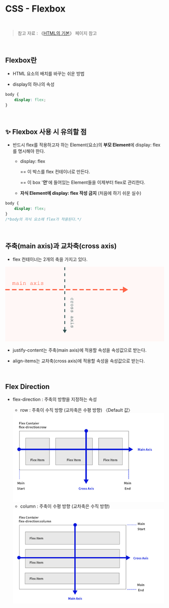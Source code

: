 # CSS - Flexbox

<br/>

>  참고 자료 : 《<a href="https://github.com/SangYoonLee1231/TIL/blob/main/HTML%20%26%20CSS/html_basic_concept.md">HTML의 기본</a>》 페이지 참고

<br/>

## Flexbox란

* HTML 요소의 배치를 바꾸는 쉬운 방법

* display의 하나의 속성

```css
body {
    display: flex;
}
```

<br/>

## ✨ Flexbox 사용 시 유의할 점

* 반드시 flex를 적용하고자 하는 Element(요소)의 <strong>부모 Element</strong>에 display: flex를 명시해야 한다.

    * display: flex  

      == 이 박스를 flex 컨테이너로 만든다.  

      == 이 box '<strong>안</strong>'에 들어있는 Element들을 이제부터 flex로 관리한다.

    * <strong>자식 Element에 display: flex 작성 금지</strong> (처음에 하기 쉬운 실수)

```css
body {
    display: flex;    
}
/*body의 자식 요소에 flex가 적용된다.*/
```

<br/>

## 주축(main axis)과 교차축(cross axis)

* flex 컨테이너는 2개의 축을 가지고 있다.

<img src="img/main_axis_cross_axis.png">

* justify-content는 주축(main axis)에 적용할 속성을 속성값으로 받는다.

* align-items는 교차축(cross axis)에 적용할 속성을 속성값으로 받는다.

<br/>

## Flex Direction

* flex-direction : 주축의 방향을 지정하는 속성

    * row : 주축이 수직 방향 (교차축은 수평 방향) 〈Default 값〉

    <img src="img/flex-direction1.jpg">

    <br/>

    * column : 주축이 수평 방향 (교차축은 수직 방향)

    <img src="img/flex-direction2.jpg">
    